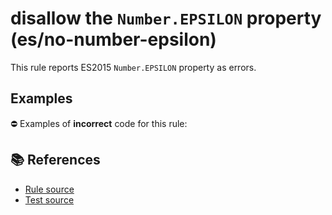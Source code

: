 # disallow the `Number.EPSILON` property (es/no-number-epsilon)

This rule reports ES2015 `Number.EPSILON` property as errors.

## Examples

⛔ Examples of **incorrect** code for this rule:

<eslint-playground type="bad" code="/*eslint es/no-number-epsilon: error */
const b = Number.EPSILON
" />

## 📚 References

- [Rule source](https://github.com/mysticatea/eslint-plugin-es/blob/v1.4.0/lib/rules/no-number-epsilon.js)
- [Test source](https://github.com/mysticatea/eslint-plugin-es/blob/v1.4.0/tests/lib/rules/no-number-epsilon.js)
